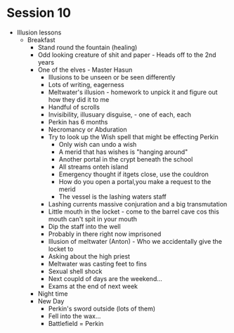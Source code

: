 # Session 10
 - Illusion lessons
   - Breakfast
     - Stand round the fountain (healing)
     - Odd looking creature of shit and paper - Heads off to the 2nd years
     - One of the elves - Master Hasun
       - Illusions to be unseen or be seen differently
       - Lots of writing, eagerness
       - Meltwater's illusion - homework to unpick it and figure out how they did it to me
       - Handful of scrolls
       - Invisibility, illusuary disguise, - one of each, each
       - Perkin has 6 months
       - Necromancy or Abduration
       - Try to look up the Wish spell that might be effecting Perkin
         - Only wish can undo a wish
         - A merid that has wishes is "hanging around"
         - Another portal in the crypt beneath the school
         - All streams onteh island
         - Emergency thought if itgets close, use the couldron 
         - How do you open a portal,you make a request to the merid
         - The vessel is the lashing waters staff
       - Lashing currents massive conjuration and a big transmutation
       - Little mouth in the locket - come to the barrel cave cos this mouth can't spit in your mouth
       - Dip the staff into the well
       - Probably in there right now imprisoned
       - Illusion of meltwater (Anton) - Who we accidentally give the locket to
       - Asking about the high priest
       - Meltwater was casting feet to fins
       - Sexual shell shock
       - Next coupld of days are the weekend...
       - Exams at the end of next week
     - Night time
     - New Day 
       - Perkin's sword outside (lots of them)
       - Fell into the wax...
       - Battlefield = Perkin